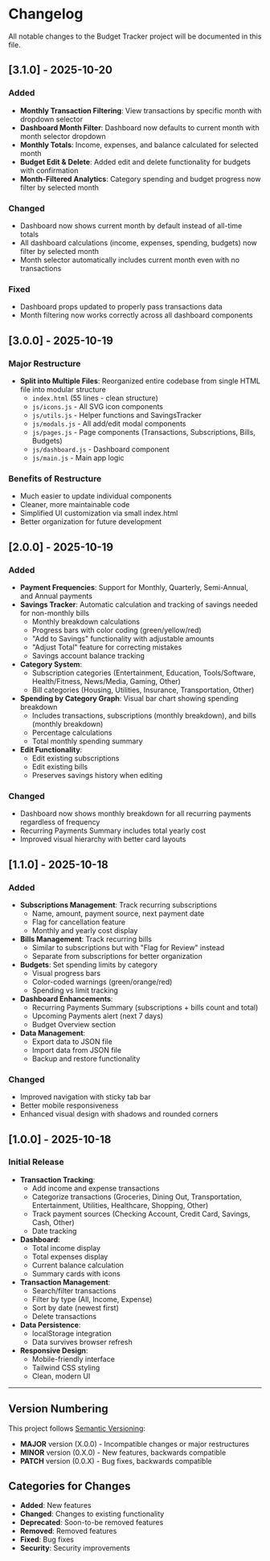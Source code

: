 # Changelog

All notable changes to the Budget Tracker project will be documented in this file.

## [3.1.0] - 2025-10-20

### Added
- **Monthly Transaction Filtering**: View transactions by specific month with dropdown selector
- **Dashboard Month Filter**: Dashboard now defaults to current month with month selector dropdown
- **Monthly Totals**: Income, expenses, and balance calculated for selected month
- **Budget Edit & Delete**: Added edit and delete functionality for budgets with confirmation
- **Month-Filtered Analytics**: Category spending and budget progress now filter by selected month

### Changed
- Dashboard now shows current month by default instead of all-time totals
- All dashboard calculations (income, expenses, spending, budgets) now filter by selected month
- Month selector automatically includes current month even with no transactions

### Fixed
- Dashboard props updated to properly pass transactions data
- Month filtering now works correctly across all dashboard components

## [3.0.0] - 2025-10-19

### Major Restructure
- **Split into Multiple Files**: Reorganized entire codebase from single HTML file into modular structure
  - `index.html` (55 lines - clean structure)
  - `js/icons.js` - All SVG icon components
  - `js/utils.js` - Helper functions and SavingsTracker
  - `js/modals.js` - All add/edit modal components
  - `js/pages.js` - Page components (Transactions, Subscriptions, Bills, Budgets)
  - `js/dashboard.js` - Dashboard component
  - `js/main.js` - Main app logic

### Benefits of Restructure
- Much easier to update individual components
- Cleaner, more maintainable code
- Simplified UI customization via small index.html
- Better organization for future development

## [2.0.0] - 2025-10-19

### Added
- **Payment Frequencies**: Support for Monthly, Quarterly, Semi-Annual, and Annual payments
- **Savings Tracker**: Automatic calculation and tracking of savings needed for non-monthly bills
  - Monthly breakdown calculations
  - Progress bars with color coding (green/yellow/red)
  - "Add to Savings" functionality with adjustable amounts
  - "Adjust Total" feature for correcting mistakes
  - Savings account balance tracking
- **Category System**: 
  - Subscription categories (Entertainment, Education, Tools/Software, Health/Fitness, News/Media, Gaming, Other)
  - Bill categories (Housing, Utilities, Insurance, Transportation, Other)
- **Spending by Category Graph**: Visual bar chart showing spending breakdown
  - Includes transactions, subscriptions (monthly breakdown), and bills (monthly breakdown)
  - Percentage calculations
  - Total monthly spending summary
- **Edit Functionality**: 
  - Edit existing subscriptions
  - Edit existing bills
  - Preserves savings history when editing

### Changed
- Dashboard now shows monthly breakdown for all recurring payments regardless of frequency
- Recurring Payments Summary includes total yearly cost
- Improved visual hierarchy with better card layouts

## [1.1.0] - 2025-10-18

### Added
- **Subscriptions Management**: Track recurring subscriptions
  - Name, amount, payment source, next payment date
  - Flag for cancellation feature
  - Monthly and yearly cost display
- **Bills Management**: Track recurring bills
  - Similar to subscriptions but with "Flag for Review" instead
  - Separate from subscriptions for better organization
- **Budgets**: Set spending limits by category
  - Visual progress bars
  - Color-coded warnings (green/orange/red)
  - Spending vs limit tracking
- **Dashboard Enhancements**:
  - Recurring Payments Summary (subscriptions + bills count and total)
  - Upcoming Payments alert (next 7 days)
  - Budget Overview section
- **Data Management**:
  - Export data to JSON file
  - Import data from JSON file
  - Backup and restore functionality

### Changed
- Improved navigation with sticky tab bar
- Better mobile responsiveness
- Enhanced visual design with shadows and rounded corners

## [1.0.0] - 2025-10-18

### Initial Release
- **Transaction Tracking**: 
  - Add income and expense transactions
  - Categorize transactions (Groceries, Dining Out, Transportation, Entertainment, Utilities, Healthcare, Shopping, Other)
  - Track payment sources (Checking Account, Credit Card, Savings, Cash, Other)
  - Date tracking
- **Dashboard**:
  - Total income display
  - Total expenses display
  - Current balance calculation
  - Summary cards with icons
- **Transaction Management**:
  - Search/filter transactions
  - Filter by type (All, Income, Expense)
  - Sort by date (newest first)
  - Delete transactions
- **Data Persistence**: 
  - localStorage integration
  - Data survives browser refresh
- **Responsive Design**: 
  - Mobile-friendly interface
  - Tailwind CSS styling
  - Clean, modern UI

---

## Version Numbering

This project follows [Semantic Versioning](https://semver.org/):
- **MAJOR** version (X.0.0) - Incompatible changes or major restructures
- **MINOR** version (0.X.0) - New features, backwards compatible
- **PATCH** version (0.0.X) - Bug fixes, backwards compatible

## Categories for Changes
- **Added**: New features
- **Changed**: Changes to existing functionality
- **Deprecated**: Soon-to-be removed features
- **Removed**: Removed features
- **Fixed**: Bug fixes
- **Security**: Security improvements
